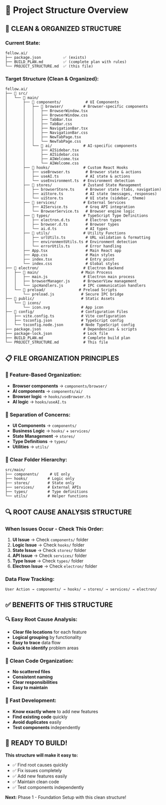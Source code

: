 # 📁 Project Structure Overview

## 🎯 **CLEAN & ORGANIZED STRUCTURE**

### **Current State:**
```
fellow.ai/
├── package.json          ✅ (exists)
├── BUILD_PLAN.md         ✅ (complete plan with rules)
└── PROJECT_STRUCTURE.md  ✅ (this file)
```

### **Target Structure (Clean & Organized):**
```
fellow.ai/
├── 📁 src/
│   └── 📁 main/
│       ├── 📁 components/           # UI Components
│       │   ├── 📁 browser/         # Browser-specific components
│       │   │   ├── BrowserWindow.tsx
│       │   │   ├── BrowserWindow.css
│       │   │   ├── TabBar.tsx
│       │   │   ├── TabBar.css
│       │   │   ├── NavigationBar.tsx
│       │   │   ├── NavigationBar.css
│       │   │   ├── NewTabPage.tsx
│       │   │   └── NewTabPage.css
│       │   └── 📁 ai/              # AI-specific components
│       │       ├── AISidebar.tsx
│       │       ├── AISidebar.css
│       │       ├── AIWelcome.tsx
│       │       └── AIWelcome.css
│       ├── 📁 hooks/               # Custom React Hooks
│       │   ├── useBrowser.ts       # Browser state & actions
│       │   ├── useAI.ts            # AI state & actions
│       │   └── useEnvironment.ts  # Environment detection
│       ├── 📁 stores/              # Zustand State Management
│       │   ├── browserStore.ts     # Browser state (tabs, navigation)
│       │   ├── aiStore.ts          # AI state (messages, responses)
│       │   └── uiStore.ts          # UI state (sidebar, theme)
│       ├── 📁 services/            # External Services
│       │   ├── AIService.ts        # Groq API integration
│       │   └── BrowserService.ts   # Browser engine logic
│       ├── 📁 types/               # TypeScript Type Definitions
│       │   ├── electron.d.ts       # Electron types
│       │   ├── browser.d.ts        # Browser types
│       │   └── ai.d.ts             # AI types
│       ├── 📁 utils/               # Utility Functions
│       │   ├── urlUtils.ts         # URL validation & formatting
│       │   ├── environmentUtils.ts # Environment detection
│       │   └── errorUtils.ts       # Error handling
│       ├── App.tsx                 # Main React app
│       ├── App.css                 # Main styles
│       ├── index.tsx               # Entry point
│       └── index.css               # Global styles
├── 📁 electron/                    # Electron Backend
│   ├── 📁 main/                   # Main Process
│   │   ├── main.js                # Electron main process
│   │   ├── browserManager.js      # BrowserView management
│   │   └── ipcHandlers.js         # IPC communication handlers
│   └── 📁 preload/               # Preload Scripts
│       └── preload.js            # Secure IPC bridge
├── 📁 public/                     # Static Assets
│   └── 📁 icons/
│       └── icon.svg              # App icon
├── 📁 config/                     # Configuration Files
│   ├── vite.config.ts            # Vite configuration
│   ├── tsconfig.json             # TypeScript config
│   └── tsconfig.node.json        # Node TypeScript config
├── package.json                   # Dependencies & scripts
├── package-lock.json              # Lock file
├── BUILD_PLAN.md                  # Complete build plan
└── PROJECT_STRUCTURE.md           # This file
```

## 📋 **FILE ORGANIZATION PRINCIPLES**

### **🎯 Feature-Based Organization:**
- **Browser components** → `components/browser/`
- **AI components** → `components/ai/`
- **Browser logic** → `hooks/useBrowser.ts`
- **AI logic** → `hooks/useAI.ts`

### **🔧 Separation of Concerns:**
- **UI Components** → `components/`
- **Business Logic** → `hooks/` + `services/`
- **State Management** → `stores/`
- **Type Definitions** → `types/`
- **Utilities** → `utils/`

### **📁 Clear Folder Hierarchy:**
```
src/main/
├── components/     # UI only
├── hooks/         # Logic only
├── stores/        # State only
├── services/      # External APIs
├── types/         # Type definitions
└── utils/         # Helper functions
```

## 🔍 **ROOT CAUSE ANALYSIS STRUCTURE**

### **When Issues Occur - Check This Order:**
1. **UI Issue** → Check `components/` folder
2. **Logic Issue** → Check `hooks/` folder
3. **State Issue** → Check `stores/` folder
4. **API Issue** → Check `services/` folder
5. **Type Issue** → Check `types/` folder
6. **Electron Issue** → Check `electron/` folder

### **Data Flow Tracking:**
```
User Action → components/ → hooks/ → stores/ → services/ → electron/
```

## ✅ **BENEFITS OF THIS STRUCTURE**

### **🔍 Easy Root Cause Analysis:**
- **Clear file locations** for each feature
- **Logical grouping** by functionality
- **Easy to trace** data flow
- **Quick to identify** problem areas

### **🧹 Clean Code Organization:**
- **No scattered files**
- **Consistent naming**
- **Clear responsibilities**
- **Easy to maintain**

### **🚀 Fast Development:**
- **Know exactly where** to add new features
- **Find existing code** quickly
- **Avoid duplicates** easily
- **Test components** independently

## 🎯 **READY TO BUILD!**

**This structure will make it easy to:**
- ✅ Find root causes quickly
- ✅ Fix issues completely
- ✅ Add new features easily
- ✅ Maintain clean code
- ✅ Test components independently

**Next:** Phase 1 - Foundation Setup with this clean structure!
